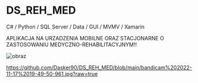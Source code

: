 # DS_REH_MED
C# / Python / SQL Server / Data / GUI / MVMV / Xamarin

APLIKACJA NA URZADZENIA MOBILNE ORAZ STACJONARNE O ZASTOSOWANIU MEDYCZNO-REHABILITACYJNYM!!

![obraz](https://user-images.githubusercontent.com/91007341/202535105-f2fece42-6a88-4d81-9ff2-d59813d78f55.png)

https://github.com/Dasker90/DS_REH_MED/blob/main/bandicam%202022-11-17%2019-49-50-961.jpg?raw=true
